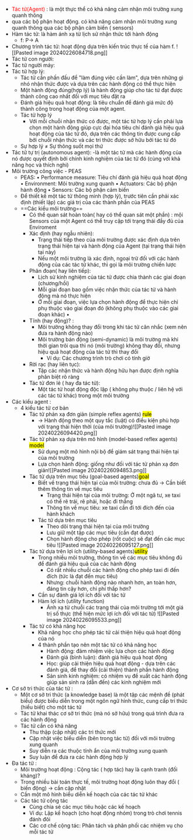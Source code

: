 - <span style = "color:red">Tác tử(Agent)</span>   : là một thực thể có khả năng cảm nhận môi trường xung quanh thông 
- qua các bộ phận hoạt động. có khả năng cảm nhận môi trường xung quanh thông qua các bộ phận cảm biến ( sensors)
- Hàm tác tử: là hàm ánh xạ từ lịch sử nhận thức tới hành động 
	- f: P-> A
- Chương trình tác tử: hoạt động dựa trên kiến trúc thực tế của hàm f.
	 ![[Pasted image 20240226084718.png]]
- Tác tử con người:
- Tác tử người máy:
- Tác tử hợp lý: 
	- Tác tử cần phấn đấu để "làm đúng việc cần làm", dựa trên những gì nhó nhận thức được và dựa trên các hành động có thể thực hiện
	- Một hành động đúng(hợp lý) là hành động giúp cho tác tử đạt được thành công cao nhất đối với mục tiêu đặt ra
	- Đánh giá hiệu quả hoạt động: là tiêu chuẩn để đánh giá mức độ thành công trong hoạt động của một agent.
	- Tác tử hợp lý
		-  Với mỗi chuỗi nhận thức có được, một tác tử hợp lý cần phải lựa chọn một hành động giúp cực đại hóa tiêu chí đánh giá hiệu quả hoạt động của tác tử đó, dựa trên các thông tin được cung cấp bởi chuỗi nhận thức và các tri thức được sở hữu bởi tác tử đó
	- Sự hợp lý $\neq$  Sự thông suốt mọi thứ
- Tác tử tự trị (autonomous agent):
	-là một tác tử mà các hành động của nó được quyết định bởi chính kinh nghiệm của tác tử đó (cùng với khả năng học và thích nghi)
- Môi trường công việc - PEAS
	- PEAS:
		• Performance measure: Tiêu chí đánh giá hiệu quả hoạt động 
		• Environment: Môi trường xung quanh 
		• Actuators: Các bộ phận hành động 
		• Sensors: Các bộ phận cảm biến 
	- Để thiết kế một tác tử thông minh (hợp lý), trước tiên cần phải xác định (thiết lập) các giá trị của các thành phần của PEAS
	- ==Các kiểu môi trường==
		- Có thể quan sát hoàn toàn( hay có thể quan sát một phần) : mội Sensors của một Agent có thể truy cập tới trạng thái đầy đủ của Enviroment
		- Xác định (hay ngẫu nhiên):
			- Trạng thái tiếp theo của môi trường được xác định dựa trên trạng thái hiện tại và hành động của Agent (tại trạng thái hiện tại này)
			- Nếu một môi trường là xác định, ngoại trừ đối với các hành động của các tác tử khác, thì gọi là môi trường chiến lược
		- Phân đoạn( hay liên tiếp):
			- Lịch sử kinh nghiệm của tác tử được chia thành các giai đoạn (chương/hồi) 
			- Mỗi giai đoạn bao gồm việc nhận thức của tác tử và hành động mà nó thực hiện 
			- Ở mỗi giai đoạn, việc lựa chọn hành động để thực hiện chỉ phụ thuộc vào giai đoạn đó (không phụ thuộc vào các giai đoạn khác) •
		- Tĩnh (hay động)? :
			- Môi trường không thay đổi trong khi tác tử cân nhắc (xem nên đưa ra hành động nào) 
			- Môi trường bán động (semi-dynamic) là môi trường mà khi thời gian trôi qua thì nó (môi trường) không thay đổi, nhưng hiệu quả hoạt động của tác tử thì thay đổi 
				-  Ví dụ: Các chương trình trò chơi có tính giờ
		- Rời rạc (hay liên tục):
			- Tập các nhận thức và hành động hữu hạn được định nghĩa phân biệt rõ ràng
		- Tác tử đơn lẻ ( hay đa tác tử):
			- Một tác tử hoạt động độc lập ( không phụ thuộc / liên hệ với các tác tử khác) trong một môi trường 
- Các kiểu agent :
	- 4 kiểu tác tử cơ bản 
		- Tác tử phản xạ đơn giản (simple reflex agents) <mark>rule</mark>
			- $\rightarrow$ Hành động theo một quy tắc (luật) có điều kiện phù hợp với trạng thái hiện thời (của môi trường)![[Pasted image 20240226094420.png]]
		- Tác tử phản xạ dựa trên mô hình (model-based reflex agents) <mark>model</mark>
			-  Sử dụng một mô hình nội bộ để giám sát trạng thái hiện tại của môi trường 
			- Lựa chọn hành động: giống như đối với tác tử phản xạ đơn giản![[Pasted image 20240226094853.png]]
		- Tác tử dựa trên mục tiêu (goal-based agents)<mark>goal</mark> 
			-  Biết về trạng thái hiện tại của môi trường: chưa đủ → Cần biết thêm thông tin về mục tiêu 
				- Trạng thái hiện tại của môi trường: Ở một ngã tư, xe taxi có thể rẽ trái, rẽ phải, hoặc đi thẳng 
				- Thông tin về mục tiêu: xe taxi cần đi tới đích đến của hành khách 
			- Tác tử dựa trên mục tiêu 
				- Theo dõi trạng thái hiện tại của môi trường 
				- Lưu giữ một tập các mục tiêu (cần đạt được) 
				- Chọn hành động cho phép (rốt cuộc) sẽ đạt đến các mục tiêu
			![[Pasted image 20240226095127.png]]
		- Tác tử dựa trên lợi ích (utility-based agents)<mark>utility</mark>
			- Trong nhiều môi trường, thông tin về các mục tiêu không đủ để đánh giá hiệu quả của các hành động 
				- Có rất nhiều chuỗi các hành động cho phép taxi đi đến đích (tức là đạt đến mục tiêu) 
				- Nhưng: chuỗi hành động nào nhanh hơn, an toàn hơn, đáng tin cậy hơn, chi phí thấp hơn? 
			- Cần sự đánh giá lợi ích đối với tác tử 
			- Hàm lợi ích (utility function) 
				- Ánh xạ từ chuỗi các trạng thái của môi trường tới một giá trị số thực (thể hiện mức lợi ích đối với tác tử)
			![[Pasted image 20240226095533.png]]
		- Tác tử có khả năng học 
			- Khả năng học cho phép tác tử cải thiện hiệu quả hoạt động của nó 
			- 4 thành phần tạo nên một tác tử có khả năng học 
				- Hành động: đảm nhiệm việc lựa chọn các hành động
				- Đánh giá (bình luận): đánh giá hiệu quả hoạt động 
				- Học: giúp cải thiện hiệu quả hoạt động - dựa trên các đánh giá, để thay đổi (cải thiện) thành phần hành động 
				- Sản sinh kinh nghiệm: có nhiệm vụ đề xuất các hành động giúp sản sinh ra (dẫn đến) các kinh nghiệm mới
- Cơ sở tri thức của tác tử :
	-  Một cơ sở tri thức (a knowledge base) là một tập các mệnh đề (phát biểu) được biểu diễn trong một ngôn ngữ hình thức, cung cấp tri thức (hiểu biết) cho một tác tử 
	- Tác tử khai thác cơ sở tri thức (mà nó sở hữu) trong quá trình đưa ra các hành động 
	- Tác tử cần có khả năng 
		- Thu thập (cập nhật) các tri thức mới 
		- Cập nhật việc biểu diễn (bên trong tác tử) đối với môi trường xung quanh 
		- Suy diễn ra các thuộc tính ẩn của môi trường xung quanh 
		- Suy luận để đưa ra các hành động hợp lý
- Đa tác tử : 
	- Môi trường hoạt động : Cộng tác ( hợp tác) hay là cạnh tranh (đối kháng)?
	- Trong nhiều bài toán thực tế, môi trường hoạt động luôn thay đổi ( biến động)
		$\rightarrow$ cần cập nhật
	- Cần một mô hình biểu diễn kế hoạch của các tác tử khác 
	- Các tác tử cộng tác 
		-  Cùng chia sẻ các mục tiêu hoặc các kế hoạch 
		- Ví dụ: Lập kế hoạch (cho hoạt động nhóm) trong trò chơi tennis đánh đôi
		- Các cơ chế cộng tác: Phân tách và phân phối các nhiệm vụ cho mỗi tác tử